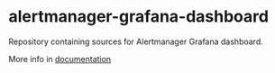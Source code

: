 # alertmanager-grafana-dashboard
Repository containing sources for Alertmanager Grafana dashboard.

More info in [documentation](https://fusakla.github.io/alertmanager-grafana-dashboard/)
